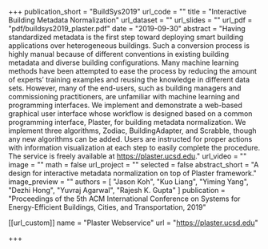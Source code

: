 
+++
publication_short = "BuildSys2019"
url_code = ""
title = "Interactive Building Metadata Normalization"
url_dataset = ""
url_slides = ""
url_pdf = "pdf/buildsys2019_plaster.pdf"
date = "2019-09-30"
abstract = "Having standardized metadata is the first step toward deploying smart building applications over heterogeneous buildings. Such a conversion process is highly manual because of different conventions in existing building metadata and diverse building configurations. Many machine learning methods have been attempted to ease the process by reducing the amount of experts’ training examples and reusing the knowledge in different data sets. However, many of the end-users, such as building managers and commissioning practitioners, are unfamiliar with machine learning and programming interfaces. We implement and demonstrate a web-based graphical user interface whose workflow is designed based on a common programming interface, Plaster, for building metadata normalization. We implement three algorithms, Zodiac, BuildingAdapter, and Scrabble, though any new algorithms can be added. Users are instructed for proper actions with information visualization at each step to easily complete the procedure. The service is freely available at https://plaster.ucsd.edu."
url_video = ""
image = ""
math = false
url_project = ""
selected = false
abstract_short = "A design for interactive metadata normalization on top of Plaster framework."
image_preview = ""
authors = [
    "Jason Koh", "Kuo Liang", "Yiming Yang", "Dezhi Hong", "Yuvraj Agarwal", "Rajesh K. Gupta"
  ]
publication = "Proceedings of the 5th ACM International Conference on Systems for Energy-Efficient Buildings, Cities, and Transportation, 2019"

[[url_custom]]
name = "Plaster Webservice"
url = "https://plaster.ucsd.edu"


+++

